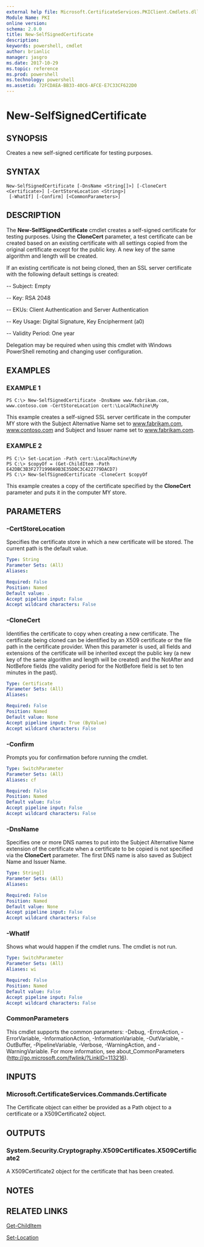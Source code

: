 ```yaml
---
external help file: Microsoft.CertificateServices.PKIClient.Cmdlets.dll-Help.xml
Module Name: PKI
online version: 
schema: 2.0.0
title: New-SelfSignedCertificate
description: 
keywords: powershell, cmdlet
author: brianlic
manager: jasgro
ms.date: 2017-10-29
ms.topic: reference
ms.prod: powershell
ms.technology: powershell
ms.assetid: 72FCDAEA-BB33-40C6-AFCE-E7C33CF622D0
---
```


# New-SelfSignedCertificate

## SYNOPSIS
Creates a new self-signed certificate for testing purposes.

## SYNTAX

```
New-SelfSignedCertificate [-DnsName <String[]>] [-CloneCert <Certificate>] [-CertStoreLocation <String>]
 [-WhatIf] [-Confirm] [<CommonParameters>]
```

## DESCRIPTION
The **New-SelfSignedCertificate** cmdlet creates a self-signed certificate for testing purposes.
Using the **CloneCert** parameter, a test certificate can be created based on an existing certificate with all settings copied from the original certificate except for the public key.
A new key of the same algorithm and length will be created.

If an existing certificate is not being cloned, then an SSL server certificate with the following default settings is created: 

 -- Subject: Empty 

 -- Key: RSA 2048 

 -- EKUs: Client Authentication and Server Authentication 

 -- Key Usage: Digital Signature, Key Encipherment (a0) 

 -- Validity Period: One year

Delegation may be required when using this cmdlet with Windows PowerShell remoting and changing user configuration.

## EXAMPLES

### EXAMPLE 1
```
PS C:\> New-SelfSignedCertificate -DnsName www.fabrikam.com, www.contoso.com -CertStoreLocation cert:\LocalMachine\My
```

This example creates a self-signed SSL server certificate in the computer MY store with the Subject Alternative Name set to www.fabrikam.com, www.contoso.com and Subject and Issuer name set to www.fabrikam.com.

### EXAMPLE 2
```
PS C:\> Set-Location -Path cert:\LocalMachine\My
PS C:\> $copyOf = (Get-ChildItem -Path E42DBC3B3F2771990A9B3E35D0C3C422779DACD7)
PS C:\> New-SelfSignedCertificate -CloneCert $copyOf
```

This example creates a copy of the certificate specified by the **CloneCert** parameter and puts it in the computer MY store.

## PARAMETERS

### -CertStoreLocation
Specifies the certificate store in which a new certificate will be stored.
The current path is the default value.

```yaml
Type: String
Parameter Sets: (All)
Aliases: 

Required: False
Position: Named
Default value: .
Accept pipeline input: False
Accept wildcard characters: False
```

### -CloneCert
Identifies the certificate to copy when creating a new certificate.
The certificate being cloned can be identified by an X509 certificate or the file path in the certificate provider.
When this parameter is used, all fields and extensions of the certificate will be inherited except the public key (a new key of the same algorithm and length will be created) and the NotAfter and NotBefore fields (the validity period for the NotBefore field is set to ten minutes in the past).

```yaml
Type: Certificate
Parameter Sets: (All)
Aliases: 

Required: False
Position: Named
Default value: None
Accept pipeline input: True (ByValue)
Accept wildcard characters: False
```

### -Confirm
Prompts you for confirmation before running the cmdlet.

```yaml
Type: SwitchParameter
Parameter Sets: (All)
Aliases: cf

Required: False
Position: Named
Default value: False
Accept pipeline input: False
Accept wildcard characters: False
```

### -DnsName
Specifies one or more DNS names to put into the Subject Alternative Name extension of the certificate when a certificate to be copied is not specified via the **CloneCert** parameter.
The first DNS name is also saved as Subject Name and Issuer Name.

```yaml
Type: String[]
Parameter Sets: (All)
Aliases: 

Required: False
Position: Named
Default value: None
Accept pipeline input: False
Accept wildcard characters: False
```

### -WhatIf
Shows what would happen if the cmdlet runs.
The cmdlet is not run.

```yaml
Type: SwitchParameter
Parameter Sets: (All)
Aliases: wi

Required: False
Position: Named
Default value: False
Accept pipeline input: False
Accept wildcard characters: False
```

### CommonParameters
This cmdlet supports the common parameters: -Debug, -ErrorAction, -ErrorVariable, -InformationAction, -InformationVariable, -OutVariable, -OutBuffer, -PipelineVariable, -Verbose, -WarningAction, and -WarningVariable. For more information, see about_CommonParameters (http://go.microsoft.com/fwlink/?LinkID=113216).

## INPUTS

### Microsoft.CertificateServices.Commands.Certificate
The Certificate object can either be provided as a Path object to a certificate or a X509Certificate2 object.

## OUTPUTS

### System.Security.Cryptography.X509Certificates.X509Certificate2
A X509Certificate2 object for the certificate that has been created.

## NOTES

## RELATED LINKS

[Get-ChildItem](http://go.microsoft.com/fwlink/?LinkId=290488)

[Set-Location](http://go.microsoft.com/fwlink/?LinkId=293912)

